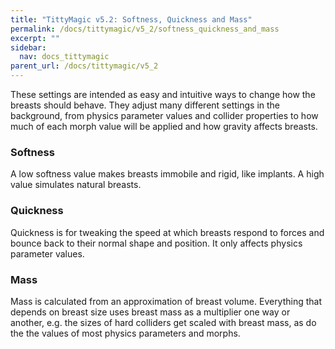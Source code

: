 ```yaml
---
title: "TittyMagic v5.2: Softness, Quickness and Mass"
permalink: /docs/tittymagic/v5_2/softness_quickness_and_mass
excerpt: ""
sidebar:
  nav: docs_tittymagic
parent_url: /docs/tittymagic/v5_2
---
```


These settings are intended as easy and intuitive ways to change how the breasts should behave. They adjust many different settings in the background, from physics parameter values and collider properties to how much of each morph value will be applied and how gravity affects breasts.

### Softness

A low softness value makes breasts immobile and rigid, like implants. A high value simulates natural breasts.

### Quickness

Quickness is for tweaking the speed at which breasts respond to forces and bounce back to their normal shape and position. It only affects physics parameter values.

### Mass

Mass is calculated from an approximation of breast volume. Everything that depends on breast size uses breast mass as a multiplier one way or another, e.g. the sizes of hard colliders get scaled with breast mass, as do the the values of most physics parameters and morphs.
